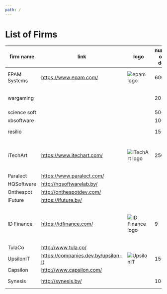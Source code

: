```yaml
---
path: /
---
```

# List of Firms

| firm name  | link  |  logo |  number of js devs | stack | product or os| comments  |
|---|---|---|---|---|---|---|
|  EPAM Systems | https://www.epam.com/  | ![epam logo](https://www.epam.com/content/dam/epam/global/EPAM_logo.svg)  |  600+ | backend; mobile, browser and desktop frontend | outsource / product | backer for rolling scopes meetups  |
|  wargaming |   |   | 20-50  |redux, react, angular, vanilla, knockout | product |  geek and linux company |
|  science soft |   |   | 50+ ? | react? | outsourcing? | |
|  xbsoftware |   |   | 10+?  | ?  | ? | outsourcing | hosts meetups |
|  resilio |   |   | 15+ | backbone, nodejs | product | own product resilio sync) on backbone and node |
| iTechArt  |  https://www.itechart.com/ | ![iTechArt logo](https://www.itechart.com/static/img/logo.png)  |  250+ | nodejs(expressjs), desktop&mobile frontend(react, backbone, knockout, ember) | outsource |   |
| Paralect  |  https://www.paralect.com/ |   |   |  |  |   |
| HQSoftware  |  http://hqsoftwarelab.by/ |   |   |  |  |   |
| Onthespot  |  http://onthespotdev.com/ |   |   |  |  |   |
| iFuture  |  https://ifuture.by/ |   |   |  |  |   |
| ID Finance  |  https://idfinance.com/ | ![ID Finance logo](https://idfinance.com/wp-content/themes/mehh-idfinance/layout/images/idfinance-logo-old-white.svg) |  9 | Angular, Backbone, react js, native js | product |  ID Finance is an fast-growing international FinTech company specialising in data science, credit scoring, and online lending in emerging markets https://vk.com/public123631313 https://www.facebook.com/IDFinancecom |
| TulaCo  |  http://www.tula.co/ |  |  |  |  |  |
| UpsilonIT  |  https://companies.dev.by/upsilon-it | ![UpsilonIT](https://avatars2.githubusercontent.com/u/25382469?v=3&s=200)  |  15+ | Ember.js, Angular, React | product/outsource |  js + python  |
| Capsilon  |  http://www.capsilon.com/ |   |   |  |  |    |
| Synesis  |  http://synesis.by/ |  | 10+ | Angular, React, vanilla js | product | https://kipod.by/ |